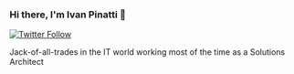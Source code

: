 ### Hi there, I'm Ivan Pinatti 👋

[![Twitter Follow](https://img.shields.io/twitter/follow/ivan_pinatti?logo=twitter&style=for-the-badge)](https://twitter.com/intent/follow?screen_name=ivan_pinatti)



Jack-of-all-trades in the IT world working most of the time as a Solutions Architect

